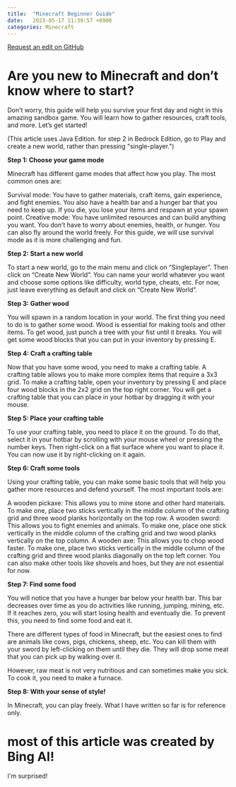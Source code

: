 ```yaml
---
title:  "Minecraft Beginner Guide"
date:   2023-05-17 11:39:57 +0900
categories: Minecraft
---
```


<a href="https://github.com/DiaWiki/DiaWiki.GitHub.io/edit/main/{{ page.path }}">Request an edit on GitHub</a>

<h1>Are you new to Minecraft and don’t know where to start?</h1>
 Don’t worry, this guide will help you survive your first day and night in this amazing sandbox game. You will learn how to gather resources, craft tools, and more. Let’s get started!

(This article uses Java Edition. for step 2 in Bedrock Edition, go to Play and create a new world, rather than pressing "single-player.")

**Step 1: Choose your game mode**

Minecraft has different game modes that affect how you play. The most common ones are:

Survival mode: You have to gather materials, craft items, gain experience, and fight enemies. You also have a health bar and a hunger bar that you need to keep up. If you die, you lose your items and respawn at your spawn point.
Creative mode: You have unlimited resources and can build anything you want. You don’t have to worry about enemies, health, or hunger. You can also fly around the world freely.
For this guide, we will use survival mode as it is more challenging and fun.

**Step 2: Start a new world**

To start a new world, go to the main menu and click on “Singleplayer”. Then click on “Create New World”. You can name your world whatever you want and choose some options like difficulty, world type, cheats, etc. For now, just leave everything as default and click on “Create New World”.

**Step 3: Gather wood**

You will spawn in a random location in your world. The first thing you need to do is to gather some wood. Wood is essential for making tools and other items. To get wood, just punch a tree with your fist until it breaks. You will get some wood blocks that you can put in your inventory by pressing E.

**Step 4: Craft a crafting table**

Now that you have some wood, you need to make a crafting table. A crafting table allows you to make more complex items that require a 3x3 grid. To make a crafting table, open your inventory by pressing E and place four wood blocks in the 2x2 grid on the top right corner. You will get a crafting table that you can place in your hotbar by dragging it with your mouse.

**Step 5: Place your crafting table**

To use your crafting table, you need to place it on the ground. To do that, select it in your hotbar by scrolling with your mouse wheel or pressing the number keys. Then right-click on a flat surface where you want to place it. You can now use it by right-clicking on it again.

**Step 6: Craft some tools**

Using your crafting table, you can make some basic tools that will help you gather more resources and defend yourself. The most important tools are:

A wooden pickaxe: This allows you to mine stone and other hard materials. To make one, place two sticks vertically in the middle column of the crafting grid and three wood planks horizontally on the top row.
A wooden sword: This allows you to fight enemies and animals. To make one, place one stick vertically in the middle column of the crafting grid and two wood planks vertically on the top column.
A wooden axe: This allows you to chop wood faster. To make one, place two sticks vertically in the middle column of the crafting grid and three wood planks diagonally on the top left corner.
You can also make other tools like shovels and hoes, but they are not essential for now.

**Step 7: Find some food**

You will notice that you have a hunger bar below your health bar. This bar decreases over time as you do activities like running, jumping, mining, etc. If it reaches zero, you will start losing health and eventually die. To prevent this, you need to find some food and eat it.

There are different types of food in Minecraft, but the easiest ones to find are animals like cows, pigs, chickens, sheep, etc. You can kill them with your sword by left-clicking on them until they die. They will drop some meat that you can pick up by walking over it.

However, raw meat is not very nutritious and can sometimes make you sick. To cook it, you need to make a furnace.

**Step 8: With your sense of style!**

In Minecraft, you can play freely.
What I have written so far is for reference only.

# most of this article was created by Bing AI!
I'm surprised!